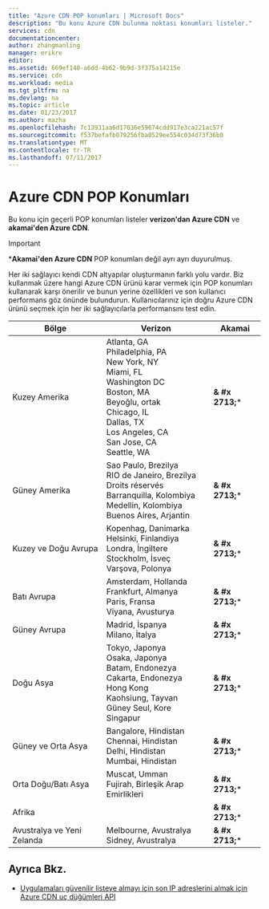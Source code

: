 ```yaml
---
title: "Azure CDN POP konumları | Microsoft Docs"
description: "Bu konu Azure CDN bulunma noktası konumları listeler."
services: cdn
documentationcenter: 
author: zhangmanling
manager: erikre
editor: 
ms.assetid: 669ef140-a6dd-4b62-9b9d-3f375a14215e
ms.service: cdn
ms.workload: media
ms.tgt_pltfrm: na
ms.devlang: na
ms.topic: article
ms.date: 01/23/2017
ms.author: mazha
ms.openlocfilehash: 7c13931aa6d17036e59674cdd917e3ca221ac57f
ms.sourcegitcommit: f537befafb079256fba0529ee554c034d73f36b0
ms.translationtype: MT
ms.contentlocale: tr-TR
ms.lasthandoff: 07/11/2017
---
```

# <a name="azure-cdn-pop-locations"></a>Azure CDN POP Konumları
Bu konu için geçerli POP konumları listeler **verizon'dan Azure CDN** ve **akamai'den Azure CDN**.

> [!IMPORTANT]
> \***Akamai'den Azure CDN** POP konumları değil ayrı ayrı duyurulmuş.  
> 
> Her iki sağlayıcı kendi CDN altyapılar oluşturmanın farklı yolu vardır.  Biz kullanmak üzere hangi Azure CDN ürünü karar vermek için POP konumları kullanarak karşı önerilir ve bunun yerine özellikleri ve son kullanıcı performans göz önünde bulundurun.  Kullanıcılarınız için doğru Azure CDN ürünü seçmek için her iki sağlayıcılarla performansını test edin. 
> 
> 

| Bölge | Verizon | Akamai |
| --- | --- | --- |
| Kuzey Amerika |Atlanta, GA<br />Philadelphia, PA<br />New York, NY<br />Miami, FL<br />Washington DC<br />Boston, MA<br />Beyoğlu, ortak<br />Chicago, IL<br />Dallas, TX<br />Los Angeles, CA<br />San Jose, CA<br />Seattle, WA |**& #x 2713;**\* |
| Güney Amerika |Sao Paulo, Brezilya<br />RIO de Janeiro, Brezilya<br />Droits réservés<br />Barranquilla, Kolombiya<br />Medellin, Kolombiya<br/>Buenos Aires, Arjantin |**& #x 2713;**\* |
| Kuzey ve Doğu Avrupa |Kopenhag, Danimarka<br />Helsinki, Finlandiya<br />Londra, İngiltere<br />Stockholm, İsveç<br />Varşova, Polonya |**& #x 2713;**\* |
| Batı Avrupa |Amsterdam, Hollanda<br />Frankfurt, Almanya<br />Paris, Fransa<br />Viyana, Avusturya |**& #x 2713;**\* |
| Güney Avrupa |Madrid, İspanya<br />Milano, İtalya |**& #x 2713;**\* |
| Doğu Asya |Tokyo, Japonya<br />Osaka, Japonya<br />Batam, Endonezya<br />Cakarta, Endonezya<br />Hong Kong<br />Kaohsiung, Tayvan<br />Güney Seul, Kore<br />Singapur |**& #x 2713;**\* |
| Güney ve Orta Asya |Bangalore, Hindistan<br />Chennai, Hindistan<br />Delhi, Hindistan<br />Mumbai, Hindistan |**& #x 2713;**\* |
| Orta Doğu/Batı Asya |Muscat, Umman <br /> Fujirah, Birleşik Arap Emirlikleri |**& #x 2713;**\* |
| Afrika | |**& #x 2713;**\* |
| Avustralya ve Yeni Zelanda |Melbourne, Avustralya<br />Sidney, Avustralya |**& #x 2713;**\* |

## <a name="see-also"></a>Ayrıca Bkz.
* [Uygulamaları güvenilir listeye almayı için son IP adreslerini almak için Azure CDN uç düğümleri API](https://docs.microsoft.com/en-us/rest/api/cdn/edgenodes)

